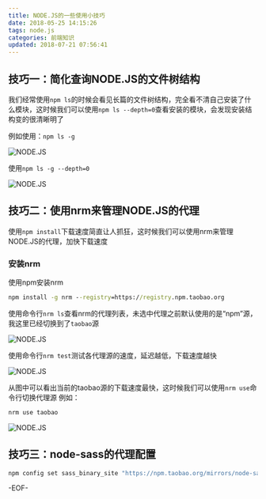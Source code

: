 ```yaml
---
title: NODE.JS的一些使用小技巧
date: 2018-05-25 14:15:26
tags: node.js
categories: 前端知识
updated: 2018-07-21 07:56:41
---
```


## 技巧一：简化查询NODE.JS的文件树结构

我们经常使用`npm ls`的时候会看见长篇的文件树结构，完全看不清自己安装了什么模块，这时候我们可以使用`npm ls --depth=0`查看安装的模块，会发现安装结构变的很清晰明了

例如使用：`npm ls -g`

<!-- more -->

![NODE.JS](NODE-JS的一些使用小技巧/1.png)

使用`npm ls -g --depth=0`

![NODE.JS](NODE-JS的一些使用小技巧/2.png)

## 技巧二：使用nrm来管理NODE.JS的代理

使用`npm install`下载速度简直让人抓狂，这时候我们可以使用nrm来管理NODE.JS的代理，加快下载速度

### 安装nrm

使用npm安装nrm
```cmd
npm install -g nrm --registry=https://registry.npm.taobao.org
```

使用命令行`nrm ls`查看nrm的代理列表，未选中代理之前默认使用的是“npm”源，我这里已经切换到了`taobao`源

![NODE.JS](NODE-JS的一些使用小技巧/3.png)

使用命令行`nrm test`测试各代理源的速度，延迟越低，下载速度越快

![NODE.JS](NODE-JS的一些使用小技巧/4.png)

从图中可以看出当前的taobao源的下载速度最快，这时候我们可以使用`nrm use`命令行切换代理源
例如：
```cmd
nrm use taobao
```

![NODE.JS](NODE-JS的一些使用小技巧/5.png)

## 技巧三：node-sass的代理配置

```bash
npm config set sass_binary_site "https://npm.taobao.org/mirrors/node-sass"
```

-EOF-
